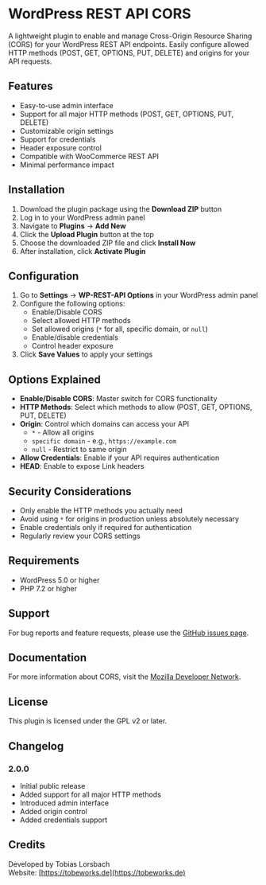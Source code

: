 # WordPress REST API CORS

A lightweight plugin to enable and manage Cross-Origin Resource Sharing (CORS) for your WordPress REST API endpoints. Easily configure allowed HTTP methods (POST, GET, OPTIONS, PUT, DELETE) and origins for your API requests.

## Features

- Easy-to-use admin interface
- Support for all major HTTP methods (POST, GET, OPTIONS, PUT, DELETE)
- Customizable origin settings
- Support for credentials
- Header exposure control
- Compatible with WooCommerce REST API
- Minimal performance impact

## Installation

1. Download the plugin package using the **Download ZIP** button
2. Log in to your WordPress admin panel
3. Navigate to **Plugins** → **Add New**
4. Click the **Upload Plugin** button at the top
5. Choose the downloaded ZIP file and click **Install Now**
6. After installation, click **Activate Plugin**

## Configuration

1. Go to **Settings** → **WP-REST-API Options** in your WordPress admin panel
2. Configure the following options:
   - Enable/Disable CORS
   - Select allowed HTTP methods
   - Set allowed origins (`*` for all, specific domain, or `null`)
   - Enable/disable credentials
   - Control header exposure
3. Click **Save Values** to apply your settings

## Options Explained

- **Enable/Disable CORS**: Master switch for CORS functionality
- **HTTP Methods**: Select which methods to allow (POST, GET, OPTIONS, PUT, DELETE)
- **Origin**: Control which domains can access your API
  - `*` - Allow all origins
  - `specific domain` - e.g., `https://example.com`
  - `null` - Restrict to same origin
- **Allow Credentials**: Enable if your API requires authentication
- **HEAD**: Enable to expose Link headers

## Security Considerations

- Only enable the HTTP methods you actually need
- Avoid using `*` for origins in production unless absolutely necessary
- Enable credentials only if required for authentication
- Regularly review your CORS settings

## Requirements

- WordPress 5.0 or higher
- PHP 7.2 or higher

## Support

For bug reports and feature requests, please use the [GitHub issues page](https://github.com/yourusername/wp-restapi-cors/issues).

## Documentation

For more information about CORS, visit the [Mozilla Developer Network](https://developer.mozilla.org/docs/Web/HTTP/CORS).

## License

This plugin is licensed under the GPL v2 or later.

## Changelog

### 2.0.0
- Initial public release
- Added support for all major HTTP methods
- Introduced admin interface
- Added origin control
- Added credentials support

## Credits

Developed by Tobias Lorsbach  
Website: [https://tobeworks.de](https://tobeworks.de)